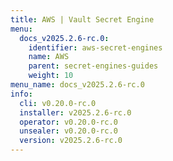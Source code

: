 ```yaml
---
title: AWS | Vault Secret Engine
menu:
  docs_v2025.2.6-rc.0:
    identifier: aws-secret-engines
    name: AWS
    parent: secret-engines-guides
    weight: 10
menu_name: docs_v2025.2.6-rc.0
info:
  cli: v0.20.0-rc.0
  installer: v2025.2.6-rc.0
  operator: v0.20.0-rc.0
  unsealer: v0.20.0-rc.0
  version: v2025.2.6-rc.0
---
```


